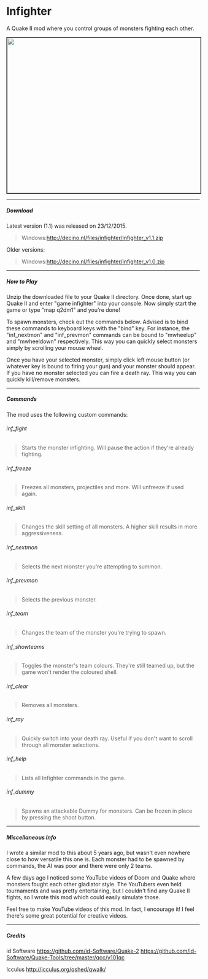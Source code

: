 # Infighter
A Quake II mod where you control groups of monsters fighting each other.

<a href="https://www.youtube.com/watch?v=CFgGzDrj7OM
" target="_blank"><img src="https://dl.dropbox.com/s/9hss1xu0fvbjzjv/thumbnail.png?dl=0" width="720" height="405" border="2" /></a>

-----
##### Download
Latest version (1.1) was released on 23/12/2015.
> Windows:http://decino.nl/files/infighter/infighter_v1.1.zip

Older versions:
> Windows:http://decino.nl/files/infighter/infighter_v1.0.zip

-----
##### How to Play
Unzip the downloaded file to your Quake II directory.
Once done, start up Quake II and enter "game infighter" into your console. Now simply start the game or type "map q2dm1" and you're done!

To spawn monsters, check out the commands below. Advised is to bind these commands to keyboard keys with the "bind" key. 
For instance, the "inf_nextmon" and "inf_prevmon" commands can be bound to "mwheelup" and "mwheeldown" respectively.
This way you can quickly select monsters simply by scrolling your mouse wheel.

Once you have your selected monster, simply click left mouse button (or whatever key is bound to firing your gun) and your
monster should appear. If you have no monster selected you can fire a death ray. This way you can quickly kill/remove monsters.

-----
##### Commands
The mod uses the following custom commands:

###### inf_fight
> Starts the monster infighting. Will pause the action if they're already fighting.

###### inf_freeze
> Freezes all monsters, projectiles and more. Will unfreeze if used again.

###### inf_skill
> Changes the skill setting of all monsters. A higher skill results in more aggressiveness.

###### inf_nextmon
> Selects the next monster you're attempting to summon.

###### inf_prevmon
> Selects the previous monster.

###### inf_team
> Changes the team of the monster you're trying to spawn.

###### inf_showteams
> Toggles the monster's team colours. They're still teamed up, but the game won't render the coloured shell.

###### inf_clear
> Removes all monsters.

###### inf_ray
> Quickly switch into your death ray. Useful if you don't want to scroll through all monster selections.

###### inf_help
> Lists all Infighter commands in the game. 

###### inf_dummy
> Spawns an attackable Dummy for monsters. Can be frozen in place by pressing the shoot button.


-----
##### Miscellaneous Info
I wrote a similar mod to this about 5 years ago, but wasn't even nowhere close to how versatile this one is. Each monster had to be spawned by commands, the AI was poor and there were only 2 teams. 

A few days ago I noticed some YouTube videos of Doom and Quake where monsters fought each other gladiator style. The YouTubers even held tournaments and was pretty entertaining, but I couldn't find any Quake II fights, so I wrote this mod which could easily simulate those.

Feel free to make YouTube videos of this mod. In fact, I encourage it! I feel there's some great potential for creative videos.

-----
##### Credits
id Software 
https://github.com/id-Software/Quake-2
https://github.com/id-Software/Quake-Tools/tree/master/qcc/v101qc

Icculus
http://icculus.org/qshed/qwalk/

